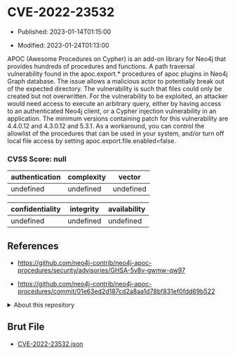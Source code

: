 # CVE-2022-23532

- Published: 2023-01-14T01:15:00

- Modified: 2023-01-24T01:13:00

APOC (Awesome Procedures on Cypher) is an add-on library for Neo4j that provides hundreds of procedures and functions. A path traversal vulnerability found in the apoc.export.* procedures of apoc plugins in Neo4j Graph database. The issue allows a malicious actor to potentially break out of the expected directory. The vulnerability is such that files could only be created but not overwritten. For the vulnerability to be exploited, an attacker would need access to execute an arbitrary query, either by having access to an authenticated Neo4j client, or a Cypher injection vulnerability in an application. The minimum versions containing patch for this vulnerability are 4.4.0.12 and 4.3.0.12 and 5.3.1. As a workaround, you can control the allowlist of the procedures that can be used in your system, and/or turn off local file access by setting apoc.export.file.enabled=false.

### CVSS Score: **null**

| authentication | complexity | vector |
| --- | --- | --- |
| undefined | undefined | undefined |

| confidentiality | integrity | availability |
| --- | --- | --- |
| undefined | undefined | undefined |

## References

* https://github.com/neo4j-contrib/neo4j-apoc-procedures/security/advisories/GHSA-5v8v-gwmw-qw97

* https://github.com/neo4j-contrib/neo4j-apoc-procedures/commit/01e63ed2d187cd2a8aa1d78bf831ef0fdd69b522

<details>
<summary>About this repository</summary> 

  This repository is part of the project [Live Hack CVE](https://github.com/Live-Hack-CVE). Main website can be found [www.live-hack.org](https://www.live-hack.org) 
  
  Made by [Sn0wAlice](https://github.com/Sn0wAlice) for the people that care about security and need to have a feed of the latest CVEs. Hope you enjoy it, don't forget to star the repo and follow me on [Twitter](https://twitter.com/Sn0wAlice) and [Github](https://github.com/Sn0wAlice). And that is my [personnal website](https://www.alice-snow.me/)

  - [Home Page](https://github.com/Live-Hack-CVE)
  - [Framework](https://github.com/Live-Hack-CVE/cve-framework)
  - [CVE database](https://github.com/Live-Hack-CVE/full_database)
  - [Changelog](https://github.com/Live-Hack-CVE/Changelog)
</details>

## Brut File

* [CVE-2022-23532.json](https://raw.githubusercontent.com/Live-Hack-CVE/full_database/main/cves/2022/CVE-2022-23532.json)

